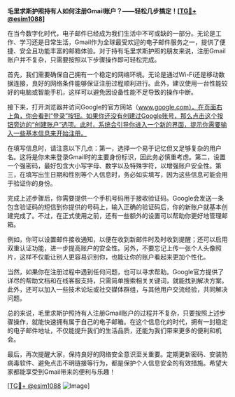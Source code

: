 **毛里求斯护照持有人如何注册Gmail账户？——轻松几步搞定！[[TG💪+ @esim1088](https://t.me/s/esim1088)]**

在当今数字化时代，电子邮件已经成为我们生活中不可或缺的一部分。无论是工作、学习还是日常生活，Gmail作为全球最受欢迎的电子邮件服务之一，提供了便捷、安全且功能丰富的邮箱体验。对于持有毛里求斯护照的朋友来说，注册Gmail账户并不复杂，只需要按照以下步骤操作即可轻松完成。

首先，我们需要确保自己拥有一个稳定的网络环境。无论是通过Wi-Fi还是移动数据连接，良好的网络条件能够保证注册过程顺利进行。此外，建议使用一台性能较好的电脑或智能手机，这样可以避免因设备性能不足导致的操作中断。

接下来，打开浏览器并访问Google的官方网站（www.google.com）。在页面右上角，你会看到“登录”按钮。如果你还没有创建过Google账号，那么点击这个按钮旁边的“创建账户”选项。此时，系统会引导你进入一个新的界面，提示你需要输入一些基本信息来开始注册。

在填写信息时，请注意以下几点：第一，选择一个易于记忆但又足够复杂的用户名。这将是你未来登录Gmail时的主要身份标识，因此务必慎重考虑。第二，设置一个强密码，最好包含大小写字母、数字以及特殊字符，以增强账户安全性。第三，在填写出生日期和性别等个人信息时，务必如实填写，因为这些信息可能会用于验证你的身份。

完成上述步骤后，你需要提供一个手机号码用于接收验证码。Google会发送一条包含验证码的短信到你提供的号码上，输入正确的验证码后，你的新账户就基本创建完成了。不过，在正式使用之前，还有一些额外的设置可以帮助你更好地管理邮箱。

例如，你可以设置邮件接收通知，以便在收到新邮件时及时收到提醒；还可以启用双重认证功能，进一步提高账户的安全性。另外，不要忘记上传一张个人头像照片，这样不仅能让别人更容易识别你，也能让你的账户看起来更加个性化。

当然，如果你在注册过程中遇到任何问题，也可以寻求帮助。Google官方提供了详尽的帮助文档和在线客服支持，只需简单搜索相关关键词，就能找到解决方案。此外，还可以加入一些技术论坛或社交媒体群组，与其他用户交流经验，共同解决问题。

总的来说，毛里求斯护照持有人注册Gmail账户的过程并不复杂，只要按照上述步骤操作，就能快速拥有属于自己的电子邮箱。在这个信息化的时代，拥有一封稳定的电子邮件地址，不仅能提升我们的生活品质，还能为我们带来更多的便利和机会。

最后，再次提醒大家，保持良好的网络安全意识至关重要。定期更新密码、安装防病毒软件、避免点击不明链接等行为，都是保护个人信息安全的有效措施。希望大家都能享受到Gmail带来的便利与乐趣！

[[TG💪+ @esim1088](https://t.me/s/esim1088) ![Image](https://i.postimg.cc/4NQfJmqS/Snipaste-2025-05-13-00-14-12.png)]